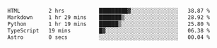 <!--START_SECTION:waka-->

```txt
HTML         2 hrs           █████████▓░░░░░░░░░░░░░░░   38.87 %
Markdown     1 hr 29 mins    ███████▒░░░░░░░░░░░░░░░░░   28.92 %
Python       1 hr 19 mins    ██████▒░░░░░░░░░░░░░░░░░░   25.80 %
TypeScript   19 mins         █▓░░░░░░░░░░░░░░░░░░░░░░░   06.38 %
Astro        0 secs          ░░░░░░░░░░░░░░░░░░░░░░░░░   00.04 %
```

<!--END_SECTION:waka-->
